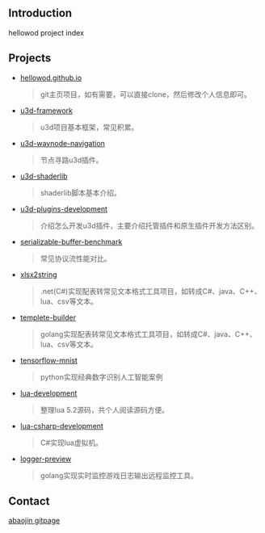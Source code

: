 ## Introduction

hellowod project index

## Projects

* [hellowod.github.io](https://hellowod.github.io/)
    > git主页项目，如有需要，可以直接clone，然后修改个人信息即可。

* [u3d-framework](https://github.com/hellowod/u3d-framework)
    > u3d项目基本框架，常见积累。
* [u3d-waynode-navigation](https://github.com/hellowod/u3d-waynode-navigation)
    > 节点寻路u3d插件。
* [u3d-shaderlib](https://github.com/hellowod/u3d-shaderlib)
    > shaderlib脚本基本介绍。
* [u3d-plugins-development](https://github.com/hellowod/u3d-plugins-development)
    > 介绍怎么开发u3d插件，主要介绍托管插件和原生插件开发方法区别。

* [serializable-buffer-benchmark](https://github.com/hellowod/serializable-buffer-benchmark)
    > 常见协议流性能对比。
* [xlsx2string](https://github.com/hellowod/xlsx2string)
    > .net(C#)实现配表转常见文本格式工具项目，如转成C#、java、C++、lua、csv等文本。
* [templete-builder](https://github.com/hellowod/templete-builder)
    > golang实现配表转常见文本格式工具项目，如转成C#、java、C++、lua、csv等文本。
* [tensorflow-mnist](https://github.com/hellowod/tensorflow-mnist)
    > python实现经典数字识别人工智能案例
* [lua-development](https://github.com/hellowod/lua-development)
    > 整理lua 5.2源码，共个人阅读源码方便。
* [lua-csharp-development](https://github.com/hellowod/lua-csharp-development)
    > C#实现lua虚拟机。
* [logger-preview](https://github.com/hellowod/logger-preview)
    > golang实现实时监控游戏日志输出远程监控工具。


## Contact

[abaojin gitpage](https://abaojin.github.io)
